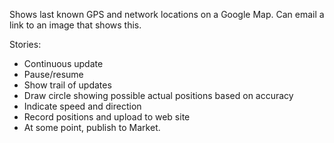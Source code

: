 Shows last known GPS and network locations on a Google Map. Can email a link to an image that shows this. 

Stories:

*	Continuous update 
* 	Pause/resume
* 	Show trail of updates
* 	Draw circle showing possible actual positions based on accuracy
* 	Indicate speed and direction
* 	Record positions and upload to web site
* 	At some point, publish to Market.

